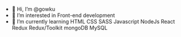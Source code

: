 - 👋 Hi, I’m @gowku
- 👀 I’m interested in Front-end development
- 🌱 I’m currently learning HTML CSS SASS Javascript NodeJs React Redux Redux/Toolkit mongoDB MySQL
<!---
- 💞️ I’m looking to collaborate on ...
- 📫 You can reach me at frebet.julien@gmail.com

gowku/gowku is a ✨ special ✨ repository because its `README.md` (this file) appears on your GitHub profile.
You can click the Preview link to take a look at your changes.
--->
